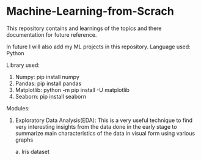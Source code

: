 # Machine-Learning-from-Scrach

This repository contains and learnings of the topics and there documentation for future reference.

In future I will also add my ML projects in this repository.
Language used: Python

Library used:
1. Numpy: pip install numpy
2. Pandas: pip install pandas
3. Matplotlib: python -m pip install -U matplotlib
4. Seaborn: pip install seaborn

Modules:
1. Exploratory Data Analysis(EDA): This is a very useful technique to find very interesting insights from the data done in the early stage to summarize main characteristics of the data in visual form using various graphs

    a. Iris dataset
    

